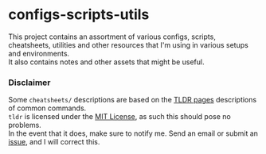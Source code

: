 # configs-scripts-utils

This project contains an assortment of various configs, scripts, cheatsheets, utilities and other resources that I'm using in various setups and environments.  
It also contains notes and other assets that might be useful.

### Disclaimer

Some `cheatsheets/` descriptions are based on the [TLDR pages](https://tldr.sh) descriptions of common commands.  
`tldr` is licensed under the [MIT License](https://github.com/tldr-pages/tldr/blob/master/LICENSE.md), as such this should pose no problems.  
In the event that it does, make sure to notify me. Send an email or submit an [issue](https://github.com/PetrusKiendys/configs-scripts-utils/issues), and I will correct this.
